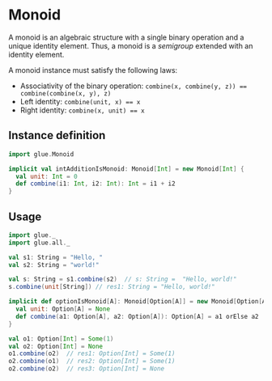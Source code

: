 # Monoid

A monoid is an algebraic structure with a single binary operation and a unique identity element. Thus, a monoid is a *semigroup* extended with an identity element.

A monoid instance must satisfy the following laws:
* Associativity of the binary operation: `combine(x, combine(y, z)) == combine(combine(x, y), z)`
* Left identity: `combine(unit, x) == x`
* Right identity: `combine(x, unit) == x`

## Instance definition

```scala
import glue.Monoid

implicit val intAdditionIsMonoid: Monoid[Int] = new Monoid[Int] {
  val unit: Int = 0
  def combine(i1: Int, i2: Int): Int = i1 + i2
}
```

## Usage

```scala
import glue._
import glue.all._

val s1: String = "Hello, "
val s2: String = "world!"

val s: String = s1.combine(s2)  // s: String =  "Hello, world!"
s.combine(unit[String]) // res1: String = "Hello, world!"

implicit def optionIsMonoid[A]: Monoid[Option[A]] = new Monoid[Option[A]] {
  val unit: Option[A] = None
  def combine(a1: Option[A], a2: Option[A]): Option[A] = a1 orElse a2
}

val o1: Option[Int] = Some(1)
val o2: Option[Int] = None
o1.combine(o2)  // res1: Option[Int] = Some(1)
o2.combine(o1)  // res2: Option[Int] = Some(1)
o2.combine(o2)  // res3: Option[Int] = None
```
